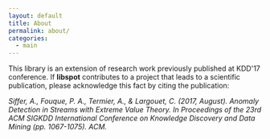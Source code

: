 ```yaml
---
layout: default
title: About
permalink: about/
categories: 
  - main
---
```


This library is an extension of research work previously published at KDD'17 conference.
If **libspot** contributes to a project that leads to a scientific publication, please acknowledge this fact by citing the publication:

<cite>Siffer, A., Fouque, P. A., Termier, A., & Largouet, C. (2017, August). Anomaly Detection in Streams with Extreme Value Theory. In Proceedings of the 23rd ACM SIGKDD International Conference on Knowledge Discovery and Data Mining (pp. 1067-1075). ACM.</cite>

